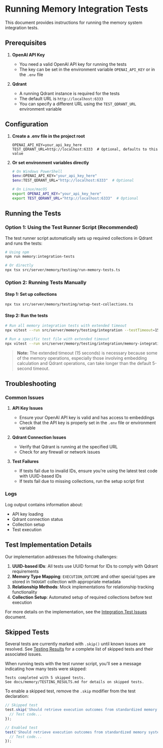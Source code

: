 # Running Memory Integration Tests

This document provides instructions for running the memory system integration tests.

## Prerequisites

1. **OpenAI API Key**
   - You need a valid OpenAI API key for running the tests
   - The key can be set in the environment variable `OPENAI_API_KEY` or in the `.env` file

2. **Qdrant**
   - A running Qdrant instance is required for the tests
   - The default URL is `http://localhost:6333`
   - You can specify a different URL using the `TEST_QDRANT_URL` environment variable

## Configuration

1. **Create a .env file in the project root**
   ```
   OPENAI_API_KEY=your_api_key_here
   TEST_QDRANT_URL=http://localhost:6333  # Optional, defaults to this value
   ```

2. **Or set environment variables directly**
   ```bash
   # On Windows PowerShell
   $env:OPENAI_API_KEY="your_api_key_here"
   $env:TEST_QDRANT_URL="http://localhost:6333"  # Optional
   
   # On Linux/macOS
   export OPENAI_API_KEY="your_api_key_here"
   export TEST_QDRANT_URL="http://localhost:6333"  # Optional
   ```

## Running the Tests

### Option 1: Using the Test Runner Script (Recommended)

The test runner script automatically sets up required collections in Qdrant and runs the tests:

```bash
# Using npm
npm run memory:integration-tests

# Or directly
npx tsx src/server/memory/testing/run-memory-tests.ts
```

### Option 2: Running Tests Manually

#### Step 1: Set up collections
```bash
npx tsx src/server/memory/testing/setup-test-collections.ts
```

#### Step 2: Run the tests
```bash
# Run all memory integration tests with extended timeout
npx vitest --run src/server/memory/testing/integration --testTimeout=15000

# Run a specific test file with extended timeout
npx vitest --run src/server/memory/testing/integration/memory-integration.test.ts --testTimeout=15000
```

> **Note:** The extended timeout (15 seconds) is necessary because some of the memory operations, especially those involving embedding calculation and Qdrant operations, can take longer than the default 5-second timeout.

## Troubleshooting

### Common Issues

1. **API Key Issues**
   - Ensure your OpenAI API key is valid and has access to embeddings
   - Check that the API key is properly set in the `.env` file or environment variable

2. **Qdrant Connection Issues**
   - Verify that Qdrant is running at the specified URL
   - Check for any firewall or network issues

3. **Test Failures**
   - If tests fail due to invalid IDs, ensure you're using the latest test code with UUID-based IDs
   - If tests fail due to missing collections, run the setup script first

### Logs

Log output contains information about:
- API key loading
- Qdrant connection status
- Collection setup
- Test execution

## Test Implementation Details

Our implementation addresses the following challenges:

1. **UUID-based IDs**: All tests use UUID format for IDs to comply with Qdrant requirements
2. **Memory Type Mapping**: `EXECUTION_OUTCOME` and other special types are stored in `THOUGHT` collection with appropriate metadata
3. **Relationship Methods**: Mock implementations for relationship tracking functionality
4. **Collection Setup**: Automated setup of required collections before test execution

For more details on the implementation, see the [Integration Test Issues](./INTEGRATION_TEST_ISSUES.md) document.

## Skipped Tests

Several tests are currently marked with `.skip()` until known issues are resolved. See [Testing Results](./TESTING_RESULTS.md) for a complete list of skipped tests and their associated issues.

When running tests with the test runner script, you'll see a message indicating how many tests were skipped:

```
Tests completed with 5 skipped tests.
See docs/memory/TESTING_RESULTS.md for details on skipped tests.
```

To enable a skipped test, remove the `.skip` modifier from the test declaration:

```javascript
// Skipped test
test.skip('Should retrieve execution outcomes from standardized memory system', async () => {
  // Test code...
});

// Enabled test
test('Should retrieve execution outcomes from standardized memory system', async () => {
  // Test code...
});
``` 